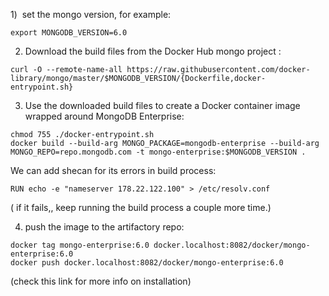 1)  set the mongo version, for example:  
```
export MONGODB_VERSION=6.0
```
2) Download the build files from the Docker Hub mongo project :
```
curl -O --remote-name-all https://raw.githubusercontent.com/docker-library/mongo/master/$MONGODB_VERSION/{Dockerfile,docker-entrypoint.sh}
```
3) Use the downloaded build files to create a Docker container image wrapped around MongoDB Enterprise:
```
chmod 755 ./docker-entrypoint.sh
docker build --build-arg MONGO_PACKAGE=mongodb-enterprise --build-arg MONGO_REPO=repo.mongodb.com -t mongo-enterprise:$MONGODB_VERSION .
```
We can add shecan for its errors in build process:
```
RUN echo -e "nameserver 178.22.122.100" > /etc/resolv.conf
```
( if it fails,, keep running the build process a couple more time.)

4) push the image to the artifactory repo: 
```
docker tag mongo-enterprise:6.0 docker.localhost:8082/docker/mongo-enterprise:6.0
docker push docker.localhost:8082/docker/mongo-enterprise:6.0
```
(check this link for more info on installation)
